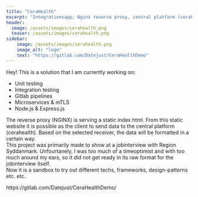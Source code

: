 ```yaml
---
title: "CeraHealth"
excerpt: "Integrationsapp; Nginx reverse proxy, central platform (cerahealth) and three services behind."
header:
  image: /assets/images/cerahealth.png
  teaser: /assets/images/cerahealth.png
sidebar:
    image: /assets/images/cerahealth.png
    image_alt: "logo"
    text: "https://gitlab.com/Datejust/CeraHealthDemo"
---
```

<p>
Hey! This is a solution that I am currently working on: <br>
<ul>
<li>Unit testing</li>
<li>Integration testing</li>
<li>Gitlab pipelines</li>
<li>Microservices & mTLS</li>
<li> Node.js & Express.js </li>
</ul>

The reverse proxy (NGINX) is serving a static index.html. From this static website it is possible as the client to send data to the central platform (cerahealth). Based on the selected receiver, the data will be formatted in a certain way. <br>
This project was primarily made to show at a jobinterview with Region Syddanmark. Unfourtanely, I was too much of a timeoptimist and with too much around my ears, so it did not get ready in its raw format for the jobinterview itself. <br>
Now it is a sandbox to try out different techs, frameworks, design-patterns etc. etc.
</p>
https://gitlab.com/Datejust/CeraHealthDemo/
<p>

</p>